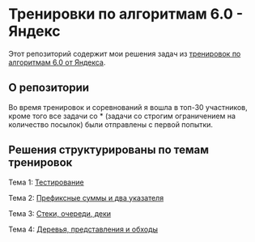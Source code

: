 # Тренировки по алгоритмам 6.0 - Яндекс

Этот репозиторий содержит мои решения задач из [тренировок по алгоритмам 6.0 от Яндекса](https://yandex.ru/yaintern/training/algorithm-training).

## О репозитории

Во время тренировок и соревнований я вошла в топ-30 участников, кроме того все задачи со * (задачи со строгим ограничением на количество посылок) были отправлены с первой попытки. 

## Решения структурированы по темам тренировок 

Тема 1:  <a href="1_testing.ipynb">Тестирование</a>

Тема 2: <a href="2_prefsum_and_two_pointers.ipynb">Префиксные суммы и два указателя</a>

Тема 3: <a href="3_stack_deque_queue.ipynb">Стеки, очереди, деки</a>

Тема 4: <a href="4_graphs.ipynb">Деревья, представления и обходы</a>
